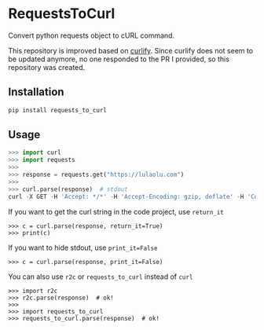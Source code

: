 # RequestsToCurl
Convert python requests object to cURL command.

This repository is improved based on [curlify](https://github.com/ofw/curlify). Since curlify does not seem to be updated anymore, no one responded to the PR I provided, so this repository was created.

## Installation
```sh
pip install requests_to_curl
```

## Usage

```py
>>> import curl
>>> import requests
>>>
>>> response = requests.get("https://lulaolu.com")
>>>
>>> curl.parse(response)  # stdout
curl -X GET -H 'Accept: */*' -H 'Accept-Encoding: gzip, deflate' -H 'Connection: keep-alive' -H 'User-Agent: python-requests/2.27.1' https://lulaolu.com:443/
```
If you want to get the curl string in the code project, use `return_it`
```python3
>>> c = curl.parse(response, return_it=True)
>>> print(c)
```

If you want to hide stdout, use `print_it=False`
```python3
>>> c = curl.parse(response, print_it=False)
```

You can also use `r2c` or `requests_to_curl` instead of `curl`
```python3
>>> import r2c
>>> r2c.parse(response)  # ok!
>>>
>>> import requests_to_curl
>>> requests_to_curl.parse(response)  # ok!
```